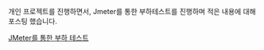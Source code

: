 개인 프로젝트를 진행하면서, Jmeter를 통한 부하테스트를 진행하며 적은 내용에 대해 포스팅 했습니다.

[JMeter를 통한 부하 테스트](https://simgee.tistory.com/53)
